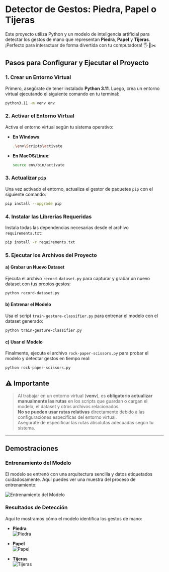 # **Detector de Gestos: Piedra, Papel o Tijeras**

Este proyecto utiliza Python y un modelo de inteligencia artificial para detectar los gestos de mano que representan **Piedra**, **Papel** y **Tijeras**. ¡Perfecto para interactuar de forma divertida con tu computadora! 🖐️🤘✂️

## **Pasos para Configurar y Ejecutar el Proyecto**

### 1. **Crear un Entorno Virtual**
Primero, asegúrate de tener instalado **Python 3.11**. Luego, crea un entorno virtual ejecutando el siguiente comando en tu terminal:
```bash
python3.11 -m venv env
```

### 2. **Activar el Entorno Virtual**
Activa el entorno virtual según tu sistema operativo:

- **En Windows**:
  ```bash
  .\env\Scripts\activate
  ```

- **En MacOS/Linux**:
  ```bash
  source env/bin/activate
  ```

### 3. **Actualizar `pip`**
Una vez activado el entorno, actualiza el gestor de paquetes `pip` con el siguiente comando:
```bash
pip install --upgrade pip
```

### 4. **Instalar las Librerías Requeridas**
Instala todas las dependencias necesarias desde el archivo `requirements.txt`:
```bash
pip install -r requirements.txt
```

### 5. **Ejecutar los Archivos del Proyecto**

#### a) **Grabar un Nuevo Dataset**
Ejecuta el archivo `record-dataset.py` para capturar y grabar un nuevo dataset con tus propios gestos:
```bash
python record-dataset.py
```

#### b) **Entrenar el Modelo**
Usa el script `train-gesture-classifier.py` para entrenar el modelo con el dataset generado:
```bash
python train-gesture-classifier.py
```

#### c) **Usar el Modelo**
Finalmente, ejecuta el archivo `rock-paper-scissors.py` para probar el modelo y detectar gestos en tiempo real:
```bash
python rock-paper-scissors.py
```

## **⚠️ Importante**
  
> Al trabajar en un entorno virtual (**venv**), es **obligatorio actualizar manualmente las rutas** en los scripts que guardan o cargan el modelo, el dataset y otros archivos relacionados.  
> **No se pueden usar rutas relativas** directamente debido a las configuraciones específicas del entorno virtual.  
> Asegúrate de especificar las rutas absolutas adecuadas según tu sistema.

---

## **Demostraciones**

### **Entrenamiento del Modelo**
El modelo se entrenó con una arquitectura sencilla y datos etiquetados cuidadosamente. Aquí puedes ver una muestra del proceso de entrenamiento:

![Entrenamiento del Modelo](<emojis and other/model_train.jpg>)

### **Resultados de Detección**
Aquí te mostramos cómo el modelo identifica los gestos de mano:

- **Piedra**  
  ![Piedra](<emojis and other/piedra.gif>)

- **Papel**  
  ![Papel](<emojis and other/papel.gif>)

- **Tijeras**  
  ![Tijeras](<emojis and other/tijera.gif>)